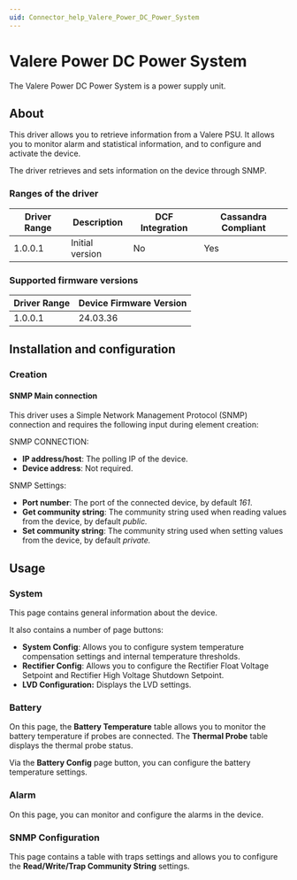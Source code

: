 ```yaml
---
uid: Connector_help_Valere_Power_DC_Power_System
---
```


# Valere Power DC Power System

The Valere Power DC Power System is a power supply unit.

## About

This driver allows you to retrieve information from a Valere PSU. It allows you to monitor alarm and statistical information, and to configure and activate the device.

The driver retrieves and sets information on the device through SNMP.

### Ranges of the driver

| **Driver Range** | **Description** | **DCF Integration** | **Cassandra Compliant** |
|------------------|-----------------|---------------------|-------------------------|
| 1.0.0.1          | Initial version | No                  | Yes                     |

### Supported firmware versions

| **Driver Range** | **Device Firmware Version** |
|------------------|-----------------------------|
| 1.0.0.1          | 24.03.36                    |

## Installation and configuration

### Creation

#### SNMP Main connection

This driver uses a Simple Network Management Protocol (SNMP) connection and requires the following input during element creation:

SNMP CONNECTION:

- **IP address/host**: The polling IP of the device.
- **Device address**: Not required.

SNMP Settings:

- **Port number**: The port of the connected device, by default *161*.
- **Get community string**: The community string used when reading values from the device, by default *public.*
- **Set community string**: The community string used when setting values from the device, by default *private.*

## Usage

### System

This page contains general information about the device.

It also contains a number of page buttons:

- **System Config**: Allows you to configure system temperature compensation settings and internal temperature thresholds.
- **Rectifier Config**: Allows you to configure the Rectifier Float Voltage Setpoint and Rectifier High Voltage Shutdown Setpoint.
- **LVD Configuration:** Displays the LVD settings.

### Battery

On this page, the **Battery Temperature** table allows you to monitor the battery temperature if probes are connected. The **Thermal Probe** table displays the thermal probe status.

Via the **Battery Config** page button, you can configure the battery temperature settings.

### Alarm

On this page, you can monitor and configure the alarms in the device.

### SNMP Configuration

This page contains a table with traps settings and allows you to configure the **Read/Write/Trap Community String** settings.
